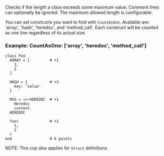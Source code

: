 Checks if the length a class exceeds some maximum value.
Comment lines can optionally be ignored.
The maximum allowed length is configurable.

You can set constructs you want to fold with `CountAsOne`.
Available are: 'array', 'hash', 'heredoc', and 'method_call'. Each construct
will be counted as one line regardless of its actual size.

### Example: CountAsOne: ['array', 'heredoc', 'method_call']

    class Foo
      ARRAY = [         # +1
        1,
        2
      ]

      HASH = {          # +3
        key: 'value'
      }

      MSG = <<~HEREDOC  # +1
        Heredoc
        content.
      HEREDOC

      foo(              # +1
        1,
        2
      )
    end                 # 6 points


NOTE: This cop also applies for `Struct` definitions.